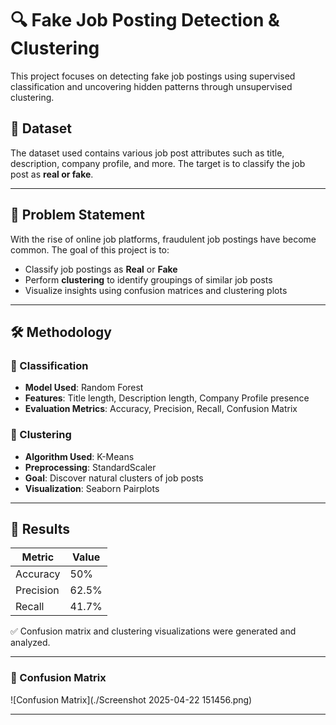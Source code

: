 # 🔍 Fake Job Posting Detection & Clustering

This project focuses on detecting fake job postings using supervised classification and uncovering hidden patterns through unsupervised clustering.

## 📁 Dataset

The dataset used contains various job post attributes such as title, description, company profile, and more. The target is to classify the job post as **real or fake**.

---

## 📌 Problem Statement

With the rise of online job platforms, fraudulent job postings have become common. The goal of this project is to:
- Classify job postings as **Real** or **Fake**
- Perform **clustering** to identify groupings of similar job posts
- Visualize insights using confusion matrices and clustering plots

---

## 🛠️ Methodology

### 🔷 Classification
- **Model Used**: Random Forest
- **Features**: Title length, Description length, Company Profile presence
- **Evaluation Metrics**: Accuracy, Precision, Recall, Confusion Matrix

### 🔷 Clustering
- **Algorithm Used**: K-Means
- **Preprocessing**: StandardScaler
- **Goal**: Discover natural clusters of job posts
- **Visualization**: Seaborn Pairplots

---

## 🧪 Results

| Metric      | Value     |
|-------------|-----------|
| Accuracy    | 50%       |
| Precision   | 62.5%     |
| Recall      | 41.7%     |

✅ Confusion matrix and clustering visualizations were generated and analyzed.

---

### 📍 Confusion Matrix

![Confusion Matrix](./Screenshot 2025-04-22 151456.png)

---


